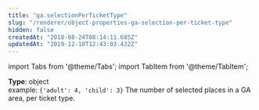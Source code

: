 ```yaml
---
title: "ga.selectionPerTicketType"
slug: "/renderer/object-properties-ga-selection-per-ticket-type"
hidden: false
createdAt: "2018-08-24T08:14:11.685Z"
updatedAt: "2019-12-10T12:43:03.432Z"
---
```


import Tabs from '@theme/Tabs';
import TabItem from '@theme/TabItem';

**Type**: object  
example: `{'adult': 4, 'child': 3}`
The number of selected places in a GA area, per ticket type.
